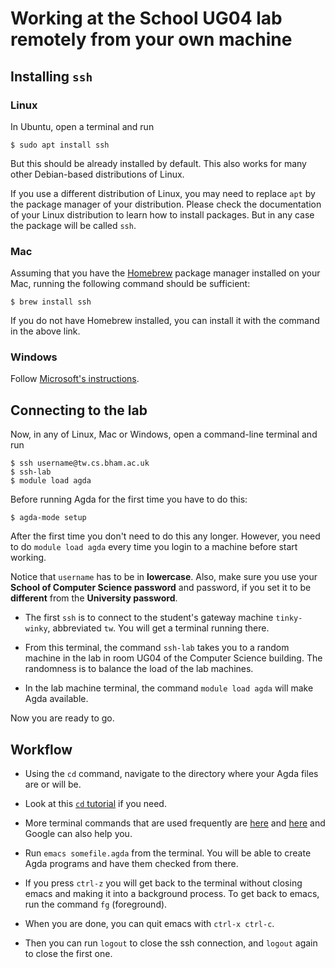 # Working at the School UG04 lab remotely from your own machine

## Installing `ssh`

### Linux

In Ubuntu, open a terminal and run
```
$ sudo apt install ssh
```
But this should be already installed by default.
This also works for many other Debian-based distributions of Linux.

If you use a different distribution of Linux, you may need to replace `apt` by the package manager of your distribution. Please check the documentation of your Linux distribution to learn how to install packages. But in any case the package will be called `ssh`.

### Mac

Assuming that you have the [Homebrew](https://brew.sh) package manager installed
on your Mac, running the following command should be sufficient:

```
$ brew install ssh
```

If you do not have Homebrew installed, you can install it with the command in the above link.

### Windows

Follow [Microsoft's instructions](https://docs.microsoft.com/en-us/windows-server/administration/openssh/openssh_install_firstuse).

## Connecting to the lab

Now, in any of Linux, Mac or Windows, open a command-line terminal and run
```
$ ssh username@tw.cs.bham.ac.uk
$ ssh-lab
$ module load agda
```
Before running Agda for the first time you have to do this:
```
$ agda-mode setup
```
After the first time you don't need to do this any longer. However, you need to do `module load agda` every time you login to a machine before start working.

Notice that `username` has to be in **lowercase**. Also, make sure you use your **School of Computer Science password** and password, if you set it to be **different** from the **University password**.

 * The first `ssh` is to connect to the student's gateway machine `tinky-winky`,
   abbreviated `tw`. You will get a terminal running there.

 * From this terminal, the command `ssh-lab` takes you to a random machine in the lab in
   room UG04 of the Computer Science building. The randomness is to balance the load of the lab machines.

 * In the lab machine terminal, the command `module load agda` will make Agda
   available.

Now you are ready to go.

## Workflow

 * Using the `cd` command, navigate to the directory where your Agda files are or will be.

 * Look at this [`cd` tutorial](https://linuxize.com/post/linux-cd-command/) if you need.

 * More terminal commands that are used frequently are [here](https://www.hostinger.co.uk/tutorials/linux-commands) and [here](https://swcarpentry.github.io/shell-novice/reference.html) and Google can also help you.

 * Run `emacs somefile.agda` from the terminal. You will be able to create Agda programs and have them checked from there.

 * If you press `ctrl-z` you will get back to the terminal without closing emacs and making it into a background process. To get back to emacs, run the command `fg` (foreground).

 * When you are done, you can quit emacs with `ctrl-x ctrl-c`.

 * Then you can run `logout` to close the ssh connection, and `logout` again to close the first one.
